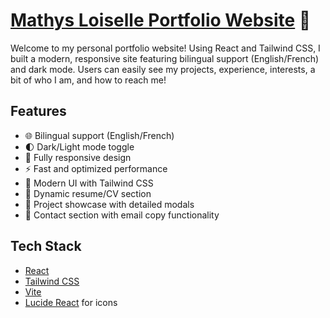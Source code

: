 # [Mathys Loiselle Portfolio Website](https://mathys-loiselle-portfolio.netlify.app) 🔗

Welcome to my personal portfolio website! Using React and Tailwind CSS, I built a modern, responsive site featuring bilingual support (English/French) and dark mode. Users can easily see my projects, experience, interests, a bit of who I am, and how to reach me!

## Features

- 🌐 Bilingual support (English/French)
- 🌓 Dark/Light mode toggle
- 📱 Fully responsive design
- ⚡ Fast and optimized performance
- 🎨 Modern UI with Tailwind CSS
- 📄 Dynamic resume/CV section
- 💼 Project showcase with detailed modals
- 📧 Contact section with email copy functionality

## Tech Stack

- [React](https://reactjs.org/)
- [Tailwind CSS](https://tailwindcss.com/)
- [Vite](https://vitejs.dev/)
- [Lucide React](https://lucide.dev/) for icons
